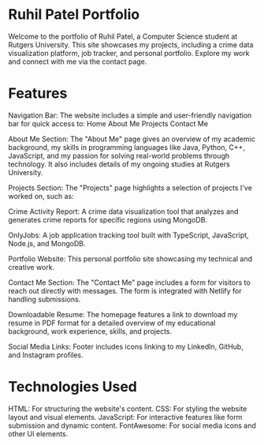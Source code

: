 # Ruhil Patel Portfolio
Welcome to the portfolio of Ruhil Patel, a Computer Science student at Rutgers University. This site showcases my projects, including a crime data visualization platform, job tracker, and personal portfolio. Explore my work and connect with me via the contact page.

# Features
Navigation Bar: The website includes a simple and user-friendly navigation bar for quick access to:
Home
About Me
Projects
Contact Me

About Me Section: The "About Me" page gives an overview of my academic background, my skills in programming languages like Java, Python, C++, JavaScript, and my passion for solving real-world problems through technology. It also includes details of my ongoing studies at Rutgers University.

Projects Section: The "Projects" page highlights a selection of projects I've worked on, such as:

Crime Activity Report: A crime data visualization tool that analyzes and generates crime reports for specific regions using MongoDB.

OnlyJobs: A job application tracking tool built with TypeScript, JavaScript, Node.js, and MongoDB.

Portfolio Website: This personal portfolio site showcasing my technical and creative work.

Contact Me Section: The "Contact Me" page includes a form for visitors to reach out directly with messages. The form is integrated with Netlify for handling submissions.

Downloadable Resume: The homepage features a link to download my resume in PDF format for a detailed overview of my educational background, work experience, skills, and projects.

Social Media Links: Footer includes icons linking to my LinkedIn, GitHub, and Instagram profiles.

# Technologies Used
HTML: For structuring the website's content.
CSS: For styling the website layout and visual elements.
JavaScript: For interactive features like form submission and dynamic content.
FontAwesome: For social media icons and other UI elements.
